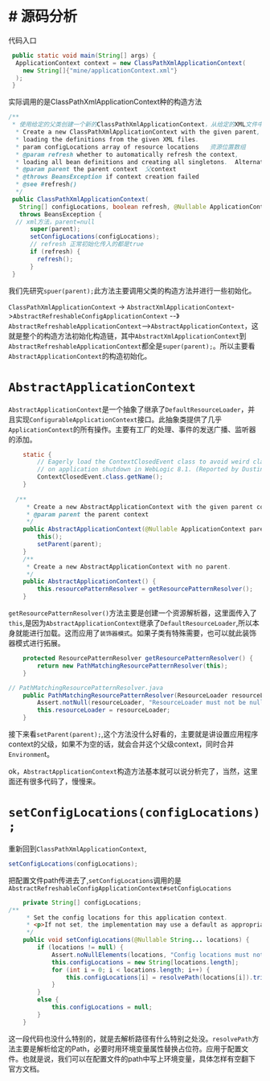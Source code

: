 # # 源码分析

代码入口

```java
 public static void main(String[] args) {
  ApplicationContext context = new ClassPathXmlApplicationContext(
    new String[]{"mine/applicationContext.xml"}
  );
 }
```
实际调用的是ClassPathXmlApplicationContext种的构造方法
```java
/**
 * 使用给定的父类创建一个新的ClassPathXmlApplicationContext，从给定的XML文件中加载定义。
  * Create a new ClassPathXmlApplicationContext with the given parent,
  * loading the definitions from the given XML files.
  * param configLocations array of resource locations   资源位置数组
  * @param refresh whether to automatically refresh the context,
  * loading all bean definitions and creating all singletons.  Alternatively, call refresh manually after further configuring the context. 是否自动刷新上下文、加载所有bean定义并创建所有单例。或者，在进一步配置上下文之后手动调用refresh。
  * @param parent the parent context  父context
  * @throws BeansException if context creation failed
  * @see #refresh()
  */
 public ClassPathXmlApplicationContext(
   String[] configLocations, boolean refresh, @Nullable ApplicationContext parent)
   throws BeansException {
  // xml方法，parent=null
      super(parent);
      setConfigLocations(configLocations);
      // refresh 正常初始化传入的都是true
      if (refresh) {
        refresh();
      }
 }
```

我们先研究`spuer(parent);`此方法主要调用父类的构造方法并进行一些初始化。

`ClassPathXmlApplicationContext` -> `AbstractXmlApplicationContext`->`AbstractRefreshableConfigApplicationContext` --》`AbstractRefreshableApplicationContext`-->`AbstractApplicationContext`，这就是整个的构造方法初始化构造链，其中`AbstractXmlApplicationContext`到`AbstractRefreshableApplicationContext`都全是`super(parent);`。所以主要看`AbstractApplicationContext`的构造初始化。



# `AbstractApplicationContext`

`AbstractApplicationContext`是一个抽象了继承了`DefaultResourceLoader`，并且实现`ConfigurableApplicationContext`接口。此抽象类提供了几乎`ApplicationContext`的所有操作。主要有工厂的处理、事件的发送广播、监听器的添加。

```java
	static {
		// Eagerly load the ContextClosedEvent class to avoid weird classloader issues
		// on application shutdown in WebLogic 8.1. (Reported by Dustin Woods.)
		ContextClosedEvent.class.getName();
	}
 
  /**
	 * Create a new AbstractApplicationContext with the given parent context.
	 * @param parent the parent context
	 */
	public AbstractApplicationContext(@Nullable ApplicationContext parent) {
		this();
		setParent(parent);
	}
	/**
	 * Create a new AbstractApplicationContext with no parent.
	 */
	public AbstractApplicationContext() {
		this.resourcePatternResolver = getResourcePatternResolver();
	}
```

`getResourcePatternResolver()`方法主要是创建一个资源解析器，这里面传入了`this`,是因为`AbstractApplicationContext`继承了`DefaultResourceLoader`,所以本身就能进行加载。这而应用了`装饰器模式`。如果子类有特殊需要，也可以就此装饰器模式进行拓展。

```java
	protected ResourcePatternResolver getResourcePatternResolver() {
		return new PathMatchingResourcePatternResolver(this);
	}

// PathMatchingResourcePatternResolver.java
	public PathMatchingResourcePatternResolver(ResourceLoader resourceLoader) {
		Assert.notNull(resourceLoader, "ResourceLoader must not be null");
		this.resourceLoader = resourceLoader;
	}

```

接下来看`setParent(parent);`,这个方法没什么好看的，主要就是讲设置应用程序context的父级，如果不为空的话，就会合并这个父级context，同时合并`Environmen`t。

ok，`AbstractApplicationContext`构造方法基本就可以说分析完了，当然，这里面还有很多代码了，慢慢来。



# `setConfigLocations(configLocations);`

重新回到`ClassPathXmlApplicationContext`,

```java
setConfigLocations(configLocations);
```

把配置文件path传进去了,`setConfigLocations`调用的是`AbstractRefreshableConfigApplicationContext#setConfigLocations`

```java
	private String[] configLocations;	
/**
	 * Set the config locations for this application context.
	 * <p>If not set, the implementation may use a default as appropriate.
	 */
	public void setConfigLocations(@Nullable String... locations) {
		if (locations != null) {
			Assert.noNullElements(locations, "Config locations must not be null");
			this.configLocations = new String[locations.length];
			for (int i = 0; i < locations.length; i++) {
				this.configLocations[i] = resolvePath(locations[i]).trim();
			}
		}
		else {
			this.configLocations = null;
		}
	}

```

这一段代码也没什么特别的，就是去解析路径有什么特别之处没。`resolvePath`方法主要是解析给定的Path，必要时用环境变量属性替换占位符。应用于配置文件。也就是说，我们可以在配置文件的path中写上环境变量，具体怎样有空翻下官方文档。

































